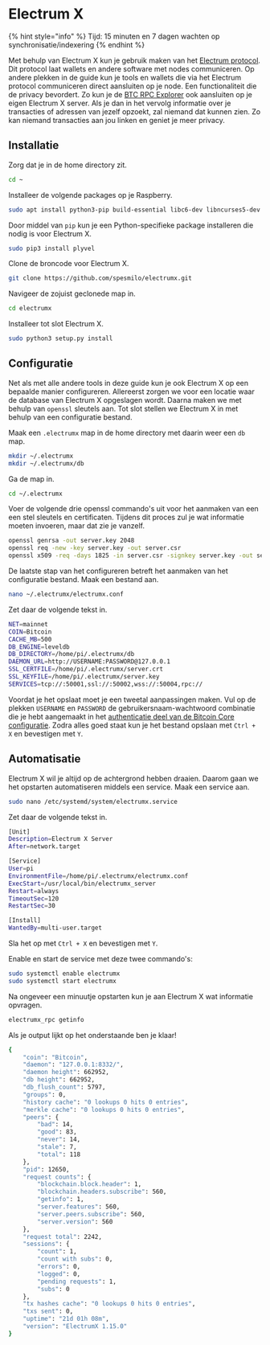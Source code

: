 # Electrum X

{% hint style="info" %}
Tijd: 15 minuten en 7 dagen wachten op synchronisatie/indexering
{% endhint %}

Met behulp van Electrum X kun je gebruik maken van het [Electrum protocol](https://electrumx-spesmilo.readthedocs.io/en/latest/protocol-basics.html). Dit protocol laat wallets en andere software met nodes communiceren. Op andere plekken in de guide kun je tools en wallets die via het Electrum protocol communiceren direct aansluiten op je node. Een functionaliteit die de privacy bevordert. Zo kun je de [BTC RPC Explorer](https://node.bitdeal.nl/bitcoin-core-extensies/btc-rpc-explorer#koppeling-met-electrum-x) ook aansluiten op je eigen Electrum X server. Als je dan in het vervolg informatie over je transacties of adressen van jezelf opzoekt, zal niemand dat kunnen zien. Zo kan niemand transacties aan jou linken en geniet je meer privacy.

## Installatie

Zorg dat je in de home directory zit.

```bash
cd ~
```

Installeer de volgende packages op je Raspberry.

```bash
sudo apt install python3-pip build-essential libc6-dev libncurses5-dev libncursesw5-dev libreadline-dev libleveldb-dev
```

Door middel van `pip` kun je een Python-specifieke package installeren die nodig is voor Electrum X.

```bash
sudo pip3 install plyvel
```

Clone de broncode voor Electrum X.

```bash
git clone https://github.com/spesmilo/electrumx.git
```

Navigeer de zojuist geclonede map in.

```bash
cd electrumx
```

Installeer tot slot Electrum X.

```bash
sudo python3 setup.py install
```

## Configuratie

Net als met alle andere tools in deze guide kun je ook Electrum X op een bepaalde manier configureren. Allereerst zorgen we voor een locatie waar de database van Electrum X opgeslagen wordt. Daarna maken we met behulp van `openssl` sleutels aan. Tot slot stellen we Electrum X in met behulp van een configuratie bestand.

Maak een `.electrumx` map in de home directory met daarin weer een `db` map.

```bash
mkdir ~/.electrumx
mkdir ~/.electrumx/db
```

Ga de map in.

```bash
cd ~/.electrumx
```

Voer de volgende drie openssl commando's uit voor het aanmaken van een een stel sleutels en certificaten. Tijdens dit proces zul je wat informatie moeten invoeren, maar dat zie je vanzelf.

```bash
openssl genrsa -out server.key 2048
openssl req -new -key server.key -out server.csr
openssl x509 -req -days 1825 -in server.csr -signkey server.key -out server.crt
```

De laatste stap van het configureren betreft het aanmaken van het configuratie bestand. Maak een bestand aan.

```bash
nano ~/.electrumx/electrumx.conf
```

Zet daar de volgende tekst in.

```bash
NET=mainnet
COIN=Bitcoin
CACHE_MB=500
DB_ENGINE=leveldb
DB_DIRECTORY=/home/pi/.electrumx/db
DAEMON_URL=http://USERNAME:PASSWORD@127.0.0.1
SSL_CERTFILE=/home/pi/.electrumx/server.crt
SSL_KEYFILE=/home/pi/.electrumx/server.key
SERVICES=tcp://:50001,ssl://:50002,wss://:50004,rpc://
```

Voordat je het opslaat moet je een tweetal aanpassingen maken. Vul op de plekken `USERNAME` en `PASSWORD` de gebruikersnaam-wachtwoord combinatie die je hebt aangemaakt in het [authenticatie deel van de Bitcoin Core configuratie](https://node.bitdeal.nl/bitcoin-core/configuratie-en-starten#authenticatie). Zodra alles goed staat kun je het bestand opslaan met `Ctrl + X` en bevestigen met `Y`.

## Automatisatie

Electrum X wil je altijd op de achtergrond hebben draaien. Daarom gaan we het opstarten automatiseren middels een service. Maak een service aan.

```bash
sudo nano /etc/systemd/system/electrumx.service
```

Zet daar de volgende tekst in.

```bash
[Unit]
Description=Electrum X Server
After=network.target

[Service]
User=pi
EnvironmentFile=/home/pi/.electrumx/electrumx.conf
ExecStart=/usr/local/bin/electrumx_server
Restart=always
TimeoutSec=120
RestartSec=30

[Install]
WantedBy=multi-user.target
```

Sla het op met `Ctrl + X` en bevestigen met `Y`.

Enable en start de service met deze twee commando's:

```bash
sudo systemctl enable electrumx
sudo systemctl start electrumx
```

Na ongeveer een minuutje opstarten kun je aan Electrum X wat informatie opvragen.

```bash
electrumx_rpc getinfo
```

Als je output lijkt op het onderstaande ben je klaar!

```bash
{
    "coin": "Bitcoin",
    "daemon": "127.0.0.1:8332/",
    "daemon height": 662952,
    "db height": 662952,
    "db_flush_count": 5797,
    "groups": 0,
    "history cache": "0 lookups 0 hits 0 entries",
    "merkle cache": "0 lookups 0 hits 0 entries",
    "peers": {
        "bad": 14,
        "good": 83,
        "never": 14,
        "stale": 7,
        "total": 118
    },
    "pid": 12650,
    "request counts": {
        "blockchain.block.header": 1,
        "blockchain.headers.subscribe": 560,
        "getinfo": 1,
        "server.features": 560,
        "server.peers.subscribe": 560,
        "server.version": 560
    },
    "request total": 2242,
    "sessions": {
        "count": 1,
        "count with subs": 0,
        "errors": 0,
        "logged": 0,
        "pending requests": 1,
        "subs": 0
    },
    "tx hashes cache": "0 lookups 0 hits 0 entries",
    "txs sent": 0,
    "uptime": "21d 01h 08m",
    "version": "ElectrumX 1.15.0"
}
```
